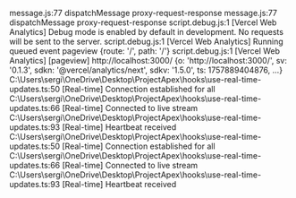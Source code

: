 message.js:77 dispatchMessage proxy-request-response
message.js:77 dispatchMessage proxy-request-response
script.debug.js:1 [Vercel Web Analytics] Debug mode is enabled by default in development. No requests will be sent to the server.
script.debug.js:1 [Vercel Web Analytics] Running queued event pageview {route: '/', path: '/'}
script.debug.js:1 [Vercel Web Analytics] [pageview] http://localhost:3000/ {o: 'http://localhost:3000/', sv: '0.1.3', sdkn: '@vercel/analytics/next', sdkv: '1.5.0', ts: 1757889404876, …}
C:\Users\sergi\OneDrive\Desktop\ProjectApex\hooks\use-real-time-updates.ts:50 [Real-time] Connection established for all
C:\Users\sergi\OneDrive\Desktop\ProjectApex\hooks\use-real-time-updates.ts:66 [Real-time] Connected to live stream
C:\Users\sergi\OneDrive\Desktop\ProjectApex\hooks\use-real-time-updates.ts:93 [Real-time] Heartbeat received
C:\Users\sergi\OneDrive\Desktop\ProjectApex\hooks\use-real-time-updates.ts:50 [Real-time] Connection established for all
C:\Users\sergi\OneDrive\Desktop\ProjectApex\hooks\use-real-time-updates.ts:66 [Real-time] Connected to live stream
C:\Users\sergi\OneDrive\Desktop\ProjectApex\hooks\use-real-time-updates.ts:93 [Real-time] Heartbeat received
